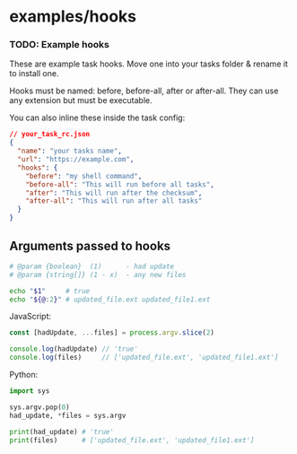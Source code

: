 # examples/hooks

### TODO: Example hooks

These are example task hooks. Move one into your tasks folder & rename it to install one.

Hooks must be named: before, before-all, after or after-all. They can use any extension but must be executable.

You can also inline these inside the task config:
```json
// your_task_rc.json
{
  "name": "your tasks name",
  "url": "https://example.com",
  "hooks": {
    "before": "my shell command",
    "before-all": "This will run before all tasks",
    "after": "This will run after the checksum",
    "after-all": "This will run after all tasks"
  }
}
```

## Arguments passed to hooks
```bash
# @param {boolean}  (1)      - had update     
# @param {string[]} (1 - x)  - any new files

echo "$1"     # true
echo "${@:2}" # updated_file.ext updated_file1.ext
```

JavaScript:
```js
const [hadUpdate, ...files] = process.argv.slice(2)

console.log(hadUpdate) // 'true'
console.log(files)     // ['updated_file.ext', 'updated_file1.ext']
```

Python:
```python
import sys

sys.argv.pop(0)
had_update, *files = sys.argv

print(had_update) # 'true'
print(files)      # ['updated_file.ext', 'updated_file1.ext']
```
